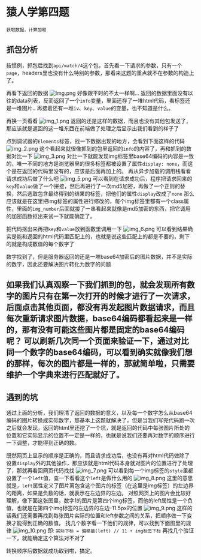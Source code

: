 # 猿人学第四题
```text
获取数据，计算加和
```

## 抓包分析
按惯例，抓包后找到`api/match/4`这个包，首先看一下请求的参数，只有一个`page`，headers里也没有什么特别的参数，那看来这题的重点就不在参数的构造上了。

再看下返回的数据
![img.png](img.png)
好像跟平时的不太一样啊...
返回的数据里面没有以往的data列表，反而返回了一个`info`变量，里面还存了一堆html代码，看标签还是一堆图片..
再接着还有一堆`iv`、`key`、`value`的变量，也不知道是什么。

再换一页看看
![img_1.png](img_1.png)
返回的还是这样的数据，而且也没有其他包发送了，那应该就是返回的这一堆东西在前端做了处理之后显示出我们看到的样子了

点到调试器的`Elements`标签，找一下数据出现的地方，会看到下面这样的代码
![img_2.png](img_4.png)
这个看起来就很像抓到的包里返回的`info`的内容了，再和抓到的数据对比一下
![img_3.png](img_3.png)
对比一下就能发现img标签里base64编码的内容是一致的，唯一不同的地方是浏览器里的很多标签都被设置了属性`display: none`，而这个是在返回的代码里没有的，应该是后面再加上的。
再从异步加载的调用栈看看请求成功后做了什么吧
![img_5.png](img_5.png)
可以看到在请求成功后，程序把请求回来的`key`和`value`做了一个拼接，然后再进行了一次md5加密，再做了一个正则的替换，然后选取包含最终得到的结果的标签，把他们的属性`display`改成了`none`
那么应该就是在这里把img标签的属性进行修改的，每个img标签里都有一个class属性，里面的`img_number`后面就接了一串看起来就像是md5加密的东西，把它调用的加密函数抠出来试一下就能确定了。

把代码抠出来再把`key`和`value`放到函数里调用一下
![img_6.png](img_6.png)
可以看到结果确实是能和返回的html代码里匹配上的，也就是说这些匹配上的都是不要的，剩下的就是构成数值的每个数字了

数字找到了，但是服务器返回的还是一堆base64加密后的图片数据，并不是实际的数字，因此还要解决图片转化为数字的问题

如果我们认真观察一下我们抓到的包，就会发现所有数字的图片只有在第一次打开的时候才进行了一次请求，后面点击其他页面，都没有再发起图片数据请求，而且每次重新请求图片数据，base64编码都看起来是一样的，那有没有可能这些图片都是固定的base64编码呢？
可以刷新几次同一个页面来验证一下，通过对比同一个数字的base64编码，可以看到确实就像我们想的那样，每次的图片都是一样的，那就简单啦，只需要维护一个字典来进行匹配就好了。
--- 
## 遇到的坑
通过上面的分析，我们理清了返回的数据的意义，以及每一个数字怎么从base64编码的图片转换成实际数字，那基本上这题就解决了，但是当我们写完代码跑一次之后就会发现，返回的html里还挖了一个坑，就是返回的代码中每张图片所处的位置和它实际显示的位置不一定是一样的，也就是说我们还要再对数字的顺序进行一下调整，才能得到正确的数。

既然网页上显示的顺序是正确的，而且请求成功后，也没有再对html代码做除了设置`display`外的其他操作，那应该就是html代码本身就对图片的位置进行了处理了，那就再看回网页代码找找
![img_7.png](img_7.png)
可以看到每一个img标签的`style`里都设置了一个`left`值，查一下看看这个`left`是做什么用的
![img_8.png](img_8.png)
这里的意思就是，`left`属性定义了图片离包含这个图片的标签（在这里是img标签）的左边界的距离，如果是负数的话，就表示在左边界的左边。
对照网页上的图片会比较好理解，像下面这张图里，数字1的图片是第四个img标签，而他的left属性是一个负值，也就是在第四个img标签的左边界的左边-11.5px的位置
![img_9.png](img_9.png)
这样的话我们还需要再找到每张图片实际的位置和left参数之间的关系，把顺序做一下变换才能得到正确的数值。
找几个数字看一下他们的规律，可以找到下面图里的规律
![img_10.png](img_10.png)
即: `实际下标 = 偏移量(left) // 11 + img标签下标`
再找几个验证一下，就能确定这个算法对不对了

转换顺序后数据就成功取到啦，搞定。

